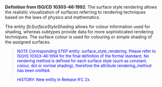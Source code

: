**Definition from ISO/CD 10303-46:1992**: The surface style rendering allows the realistic visualization of surfaces referring to rendering techniques based on the laws of physics and mathematics.

The entity _IfcSurfaceStyleShading_ allows for colour information used for shading, whereas subtypes provide data for more sophisticated rendering techniques. The surface colour is used for colouring or simple shading of the assigned surfaces.

> <font size="-1" color="#0000FF">NOTE Corresponding STEP entity:
		  surface_style_rendering. Please refer to ISO/IS 10303-46:1994 for the final
		  definition of the formal standard. No rendering method is defined for each
		  surface style (such as constant, colour, dot or normal shading), therefore the
		  attribute rendering_method has been omitted.</font>
> 


> <font color="#0000FF" size="-1">HISTORY: New entity in Release
		IFC 2x.</font>